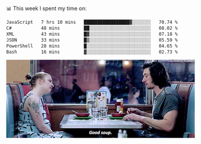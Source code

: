 📊 This week I spent my time on:
<!--START_SECTION:waka-->

```text
JavaScript   7 hrs 10 mins   █████████████████▓░░░░░░░   70.74 %
C#           48 mins         ██░░░░░░░░░░░░░░░░░░░░░░░   08.02 %
XML          43 mins         █▓░░░░░░░░░░░░░░░░░░░░░░░   07.18 %
JSON         33 mins         █▒░░░░░░░░░░░░░░░░░░░░░░░   05.59 %
PowerShell   28 mins         █░░░░░░░░░░░░░░░░░░░░░░░░   04.65 %
Bash         16 mins         ▓░░░░░░░░░░░░░░░░░░░░░░░░   02.73 %
```

<!--END_SECTION:waka-->


![](goodSoup.gif)
